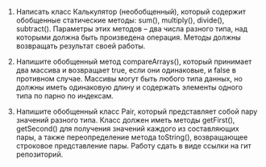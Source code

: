 1. Написать класс Калькулятор (необобщенный), который содержит обобщенные статические 
методы: sum(), multiply(), divide(), subtract(). 
Параметры этих методов – два числа разного типа, над которыми должна быть произведена 
операция. Методы должны возвращать результат своей работы.

3. Напишите обобщенный метод compareArrays(), который принимает два массива и возвращает true, 
если они одинаковые, и false в противном случае. Массивы могут быть любого типа данных, 
но должны иметь одинаковую длину и содержать элементы одного типа по парно по индексам.

3. Напишите обобщенный класс Pair, который представляет собой пару значений разного типа. 
Класс должен иметь методы getFirst(), getSecond() для получения значений каждого из составляющих
пары, а также переопределение метода toString(), возвращающее строковое представление пары. 
Работу сдать в виде ссылки на гит репозиторий.
